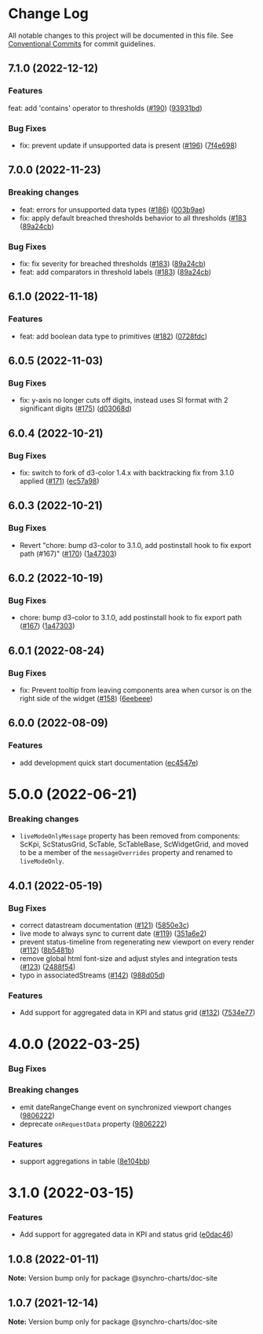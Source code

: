 # Change Log

All notable changes to this project will be documented in this file.
See [Conventional Commits](https://conventionalcommits.org) for commit guidelines.

## 7.1.0 (2022-12-12)

### Features

feat: add 'contains' operator to thresholds ([#190](https://github.com/awslabs/synchro-charts/pull/190)) ([93931bd](https://github.com/awslabs/synchro-charts/commit/93931bd897f6f8ba7aadaba51d4e26b47b0d5c3e))

### Bug Fixes

* fix: prevent update if unsupported data is present ([#196](https://github.com/awslabs/synchro-charts/pull/196)) ([7f4e698](https://github.com/awslabs/synchro-charts/commit/7f4e6988163a14ba1e9d41180c909df896b18497))

## 7.0.0 (2022-11-23)

### Breaking changes

* feat: errors for unsupported data types ([#186](https://github.com/awslabs/synchro-charts/pull/186)) ([003b9ae](https://github.com/awslabs/synchro-charts/commit/003b9ae286fc755561eb0fb86bfa046ed039cfe5))
* fix: apply default breached thresholds behavior to all thresholds ([#183](https://github.com/awslabs/synchro-charts/pull/183) ([89a24cb](https://github.com/awslabs/synchro-charts/commit/89a24cbbca1ca6ccdcf3a46d1519c5487519739a))

### Bug Fixes

* fix: fix severity for breached thresholds ([#183](https://github.com/awslabs/synchro-charts/pull/183)) ([89a24cb](https://github.com/awslabs/synchro-charts/commit/89a24cbbca1ca6ccdcf3a46d1519c5487519739a))
* feat: add comparators in threshold labels ([#183](https://github.com/awslabs/synchro-charts/pull/183)) ([89a24cb](https://github.com/awslabs/synchro-charts/commit/89a24cbbca1ca6ccdcf3a46d1519c5487519739a))

## 6.1.0 (2022-11-18)

### Features
* feat: add boolean data type to primitives ([#182](https://github.com/awslabs/synchro-charts/pull/182)) ([0728fdc](https://github.com/awslabs/synchro-charts/commit/0728fdc324a42a66f0e5df3ac9d9c2756d55d397))

## 6.0.5 (2022-11-03)

### Bug Fixes
* fix: y-axis no longer cuts off digits, instead uses SI format with 2 significant digits ([#175](https://github.com/awslabs/synchro-charts/pull/175)) ([d03068d](https://github.com/awslabs/synchro-charts/pull/175/commits/d03068d2128e2b1400e60a8b59c6210ef2849a5d))

## 6.0.4 (2022-10-21)

### Bug Fixes

* fix: switch to fork of d3-color 1.4.x with backtracking fix from 3.1.0 applied ([#171](https://github.com/awslabs/synchro-charts/pull/171)) ([ec57a98](https://github.com/awslabs/synchro-charts/pull/171/commits/ec57a981581517a847eb59a1367a7e71037c75f3))

## 6.0.3 (2022-10-21)

### Bug Fixes

* Revert "chore: bump d3-color to 3.1.0, add postinstall hook to fix export path (#167)" ([#170](https://github.com/awslabs/synchro-charts/pull/170)) ([1a47303](https://github.com/awslabs/synchro-charts/pull/170/commits/ae8220da42758a6ff9796e36e15b0032ec13774f))

## 6.0.2 (2022-10-19)

### Bug Fixes

* chore: bump d3-color to 3.1.0, add postinstall hook to fix export path ([#167](https://github.com/awslabs/synchro-charts/pull/167)) ([1a47303](https://github.com/awslabs/synchro-charts/pull/167/commits/1a473031c55dd4a1f28e66bb423f734865bafc25))

## 6.0.1 (2022-08-24)

### Bug Fixes

* fix: Prevent tooltip from leaving components area when cursor is on the right side of the widget ([#158](https://github.com/awslabs/synchro-charts/issues/157)) ([6eebeee](https://github.com/awslabs/synchro-charts/pull/158/commits/61b491c1ae0e7906adcd37ffb86ed976383491f0))

## 6.0.0 (2022-08-09)

### Features

* add development quick start documentation ([ec4547e](https://github.com/awslabs/synchro-charts/pull/149/commits/ec4547eb5b931994f32c613945e52b4ef97f9945))





# 5.0.0 (2022-06-21)

### Breaking changes

* `liveModeOnlyMessage` property has been removed from components: ScKpi, ScStatusGrid, ScTable, ScTableBase, ScWidgetGrid, and moved to be a member of the `messageOverrides` property and renamed to `liveModeOnly`.




## 4.0.1 (2022-05-19)


### Bug Fixes

* correct datastream documentation ([#121](https://github.com/awslabs/synchro-charts/issues/121)) ([5850e3c](https://github.com/awslabs/synchro-charts/commit/5850e3c9d608298d54a24be1c2b823c419982319))
* live mode to always sync to current date ([#119](https://github.com/awslabs/synchro-charts/issues/119)) ([351a6e2](https://github.com/awslabs/synchro-charts/commit/351a6e25c6f20fb26c91132986ad52bfde27f595))
* prevent status-timeline from regenerating new viewport on every render ([#112](https://github.com/awslabs/synchro-charts/issues/112)) ([8b5481b](https://github.com/awslabs/synchro-charts/commit/8b5481b1f2eaa893ef6582b3278046b2cf7e467b))
* remove global html font-size and adjust styles and integration tests ([#123](https://github.com/awslabs/synchro-charts/issues/123)) ([2488f54](https://github.com/awslabs/synchro-charts/commit/2488f546e12985d34a961d09fa0567d9cbbc0657))
* typo in associatedStreams ([#142](https://github.com/awslabs/synchro-charts/issues/142)) ([988d05d](https://github.com/awslabs/synchro-charts/commit/988d05d6270c8816c649c8c62d0686aff020b23e))


### Features

* Add support for aggregated data in KPI and status grid ([#132](https://github.com/awslabs/synchro-charts/issues/132)) ([7534e77](https://github.com/awslabs/synchro-charts/commit/7534e77e13fc24e98dbb499c48e56e66945b67c8))





# 4.0.0 (2022-03-25)

### Bug Fixes

### Breaking changes
* emit dateRangeChange event on synchronized viewport changes ([9806222](https://github.com/awslabs/synchro-charts/commit/9806222400dc8811fa690dd697ba8b85939fcc35))
* deprecate `onRequestData` property ([9806222](https://github.com/awslabs/synchro-charts/commit/9806222400dc8811fa690dd697ba8b85939fcc35))

### Features

* support aggregations in table ([8e104bb](https://github.com/awslabs/synchro-charts/commit/8e104bb7f4e8b0ede3087af6b960a222d10ed419))

# 3.1.0 (2022-03-15)

### Features

* Add support for aggregated data in KPI and status grid ([e0dac46](https://github.com/awslabs/synchro-charts/commit/e0dac468c7d9c297eb520f14b2b2f71362bcbc0c))

## 1.0.8 (2022-01-11)

**Note:** Version bump only for package @synchro-charts/doc-site





## 1.0.7 (2021-12-14)

**Note:** Version bump only for package @synchro-charts/doc-site
